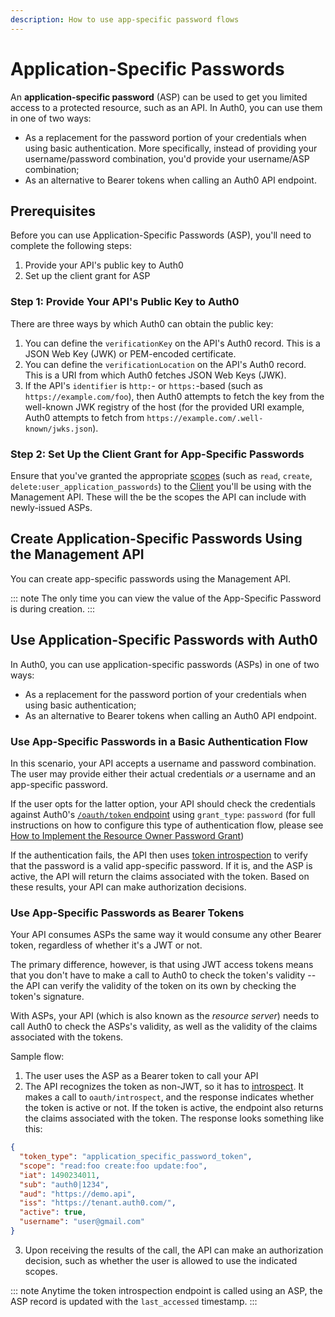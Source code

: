 ```yaml
---
description: How to use app-specific password flows
---
```


# Application-Specific Passwords

An **application-specific password** (ASP) can be used to get you limited access to a protected resource, such as an API. In Auth0, you can use them in one of two ways:

* As a replacement for the password portion of your credentials when using basic authentication. More specifically, instead of providing your username/password combination, you'd provide your username/ASP combination;
* As an alternative to Bearer tokens when calling an Auth0 API endpoint.

## Prerequisites

Before you can use Application-Specific Passwords (ASP), you'll need to complete the following steps:

1. Provide your API's public key to Auth0
2. Set up the client grant for ASP

### Step 1: Provide Your API's Public Key to Auth0

There are three ways by which Auth0 can obtain the public key:

1. You can define the `verificationKey` on the API's Auth0 record. This is a JSON Web Key (JWK) or PEM-encoded certificate.
2. You can define the `verificationLocation` on the API's Auth0 record. This is a URI from which Auth0 fetches JSON Web Keys (JWK).
3. If the API's `identifier` is `http:`- or `https:`-based (such as `https://example.com/foo`), then Auth0 attempts to fetch the key from the well-known JWK registry of the host (for the provided URI example, Auth0 attempts to fetch from `https://example.com/.well-known/jwks.json`).

### Step 2: Set Up the Client Grant for App-Specific Passwords

Ensure that you've granted the appropriate [scopes](/scopes/current#api-scopes) (such as `read`, `create`, `delete:user_application_passwords`) to the [Client](/clients) you'll be using with the Management API. These will the be the scopes the API can include with newly-issued ASPs.

## Create Application-Specific Passwords Using the Management API

You can create app-specific passwords using the Management API.

::: note
The only time you can view the value of the App-Specific Password is during creation.
:::

## Use Application-Specific Passwords with Auth0

In Auth0, you can use application-specific passwords (ASPs) in one of two ways:

* As a replacement for the password portion of your credentials when using basic authentication;
* As an alternative to Bearer tokens when calling an Auth0 API endpoint.

### Use App-Specific Passwords in a Basic Authentication Flow

In this scenario, your API accepts a username and password combination. The user may provide either their actual credentials *or* a username and an app-specific password.

If the user opts for the latter option, your API should check the credentials against Auth0's [`/oauth/token` endpoint](/api/authentication#client-credentials) using `grant_type`: `password` (for full instructions on how to configure this type of authentication flow, please see [How to Implement the Resource Owner Password Grant](https://auth0.com/docs/api-auth/tutorials/password-grant#optional-customize-the-tokens))

If the authentication fails, the API then uses [token introspection](/api-auth/token-introspection#calling-the-authentication-api-s-token-introspection-endpoint) to verify that the password is a valid app-specific password. If it is, and the ASP is active, the API will return the claims associated with the token. Based on these results, your API can make authorization decisions.

### Use App-Specific Passwords as Bearer Tokens

Your API consumes ASPs the same way it would consume any other Bearer token, regardless of whether it's a JWT or not.

The primary difference, however, is that using JWT access tokens means that you don't have to make a call to Auth0 to check the token's validity -- the API can verify the validity of the token on its own by checking the token's signature.

With ASPs, your API (which is also known as the *resource server*) needs to call Auth0 to check the ASPs's validity, as well as the validity of the claims associated with the tokens.

Sample flow:

1. The user uses the ASP as a Bearer token to call your API
2. The API recognizes the token as non-JWT, so it has to [introspect](/api-auth/token-instrospection). It makes a call to `oauth/introspect`, and the response indicates whether the token is active or not. If the token is active, the endpoint also returns the claims associated with the token. The response looks something like this:

```json
{
  "token_type": "application_specific_password_token",
  "scope": "read:foo create:foo update:foo",
  "iat": 1490234011,
  "sub": "auth0|1234",
  "aud": "https://demo.api",
  "iss": "https://tenant.auth0.com/",
  "active": true,
  "username": "user@gmail.com"
}
```

3. Upon receiving the results of the call, the API can make an authorization decision, such as whether the user is allowed to use the indicated scopes.

::: note
Anytime the token introspection endpoint is called using an ASP, the ASP record is updated with the `last_accessed` timestamp.
:::
